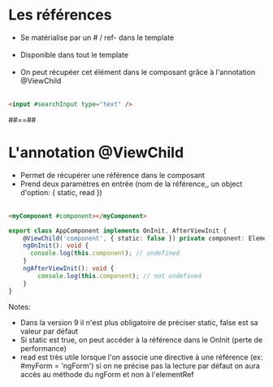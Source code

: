 <!-- .slide: class="with-code inconsolata" -->
# Les références

- Se matérialise par un # / ref- dans le template<br><br>
- Disponible dans tout le template<br><br>
- On peut récupéer cet élément dans le composant grâce à l'annotation @ViewChild
<br><br>

```html
<input #searchInput type="text" />
```
<!-- .element: class="big-code" -->

##==##

<!-- .slide: class="with-code inconsolata" -->
# L'annotation @ViewChild

- Permet de récupérer une référence dans le composant
- Prend deux paramètres en entrée (nom de la référence,, un object d'option: { static, read })
<br><br>

```html
<myComponent #component></myComponent>
```
<!-- .element: class="big-code" -->
```typescript
export class AppComponent implements OnInit, AfterViewInit {
    @ViewChild('component', { static: false }) private component: ElementRef;
    ngOnInit(): void {
      console.log(this.component); // undefined    
    }
    ngAfterViewInit(): void {
        console.log(this.component); // not undefined
    }
}
```
<!-- .element: class="big-code" -->
Notes:
- Dans la version 9 il n'est plus obligatoire de préciser static, false est sa valeur par défaut
- Si static est true, on peut accéder à la référence dans le OnInit (perte de performance)
- read est très utile lorsque l'on associe une directive à une référence (ex: #myForm = 'ngForm') si on ne précise pas la lecture par défaut on aura accès au méthode du ngForm et non à l'elementRef
